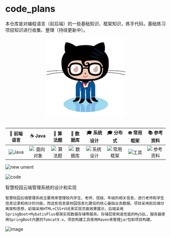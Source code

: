 # code_plans

本仓库是对编程语言（前后端）的一些基础知识、框架知识，练手代码，基础练习项目知识进行收集、整理（持续更新中）。<br/>

<div align="center"><img src="https://github.com/DuHouAn/ImagePro/raw/master/logo.png" width="250px"/></div>

<div align="center">

</div><br/>

|                           👫 前端语言                            |                        ☕️ Java                             |                           📝 算法题                           |                           💾 数据库                           |                          🎓 系统设计                          |                       🎓 分布式                           |                   ☎️ 常用框架                  |                          📚 参考资料                          |
| :----------------------------------------------------------: | :----------------------------------------------------------: | :----------------------------------------------------------: | :----------------------------------------------------------: | :----------------------------------------------------------: | :----------------------------------------------------------: | :----------------------------------------------------------: | :----------------------------------------------------------: |
| <a><img src="https://img.shields.io/badge/前端语言-三剑客、vue-green.svg" alt="Java"/></a> | <a><img src="https://img.shields.io/badge/java-Java-yellow.svg" alt="面向对象"/></a> | <a><img src="https://img.shields.io/badge/programming-算法题-orange.svg" alt="算法题"/></a> | <a><img src="https://img.shields.io/badge/database-数据库-red.svg" alt="数据库"/></a> | <a><img src="https://img.shields.io/badge/system design-系统设计-9cf.svg" alt="系统设计"/></a> | <a><img src="https://img.shields.io/badge/distributed system-分布式-lightgrey.svg" alt="常用框架"/></a> | <a><img src="https://img.shields.io/badge/framework-常用框架-blueviolet.svg" alt="工具"/></a> | <a><img src="https://img.shields.io/badge/reference-参考资料-1ce.svg" alt="参考资料"/></a> |

![new ument](https://github.com/Nolan-Kuang/code_plans/assets/99458644/08dbb783-48e1-49d7-a102-b2a53ad2c23f)



![code](https://github.com/Nolan-Kuang/code_plans/assets/99458644/2cedf5a9-66d7-4775-9f07-8bba3566f6a8)





智慧校园云端管理系统的设计和实现

    智慧校园云端管理系统主要用来管理校内学生、老师、班级、年级的相关信息，进行老师和学生信息记录和统计的功能，而这些信息是校园信息化建设的核心基础业务数据。项目采用前后端分离架构思想，前端采用HTML+CSS+VUE来实现页面效果展示，后端采用SpringBoot+MybatisPlus框架实现数据存储等服务。存储层使用高性能的MySQL，服务器使用SpringBoot内置的Tomcat9.x，项目构建工具使用Maven来管理jar包和项目构建。

![image](https://github.com/Nolan-Kuang/plans/assets/99458644/7f89a54b-0bea-4b25-a260-f1876c725475)



